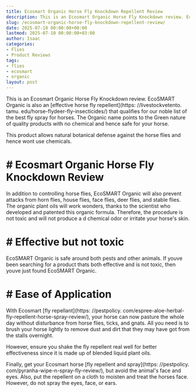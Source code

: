 ```yaml
---
title: Ecosmart Organic Horse Fly Knockdown Repellent Review
description: This is an Ecosmart Organic Horse Fly Knockdown review. EcoSMART Organic is also an effective horse fly repellent that qualifies for our noble list of the...
slug: /ecosmart-organic-horse-fly-knockdown-repellent-review/
date: 2025-07-10 00:00:00+00:00
lastmod: 2025-07-10 00:00:00+03:00
author: Isaac
categories:
- Flies
- Product Reviews
tags:
- flies
- ecosmart
- organic
layout: post
---
```


This is an Ecosmart Organic Horse Fly Knockdown review. EcoSMART Organic is also an [effective horse fly repellent](https: //livestockvetento. tamu. edu/horse-flydeer-fly-insecticides/) that qualifies for our noble list of the best fly spray for horses. The Organic name points to the Green nature of quality products with no chemical and hence safe for your horse.

This product allows natural botanical defense against the horse flies and hence wont use chemicals.

# # Ecosmart Organic Horse Fly Knockdown Review

In addition to controlling horse flies, EcoSMART Organic will also prevent attacks from horn flies, house flies, face flies, deer flies, and stable flies. The organic plant oils will work wonders, thanks to the scientist who developed and patented this organic formula. Therefore, the procedure is not toxic and will not produce a d chemical odor or irritate your horse's skin.

# # Effective but not toxic

EcoSMART Organic is safe around both pests and other animals. If youve been searching for a product thats both effective and is not toxic, then youve just found EcoSMART Organic.

# # Ease of Application

With Ecosmart [fly repellant](https: //pestpolicy. com/espree-aloe-herbal-fly-repellent-horse-spray-review/), your horse can now pasture the whole day without disturbance from horse flies, ticks, and gnats. All you need is to brush your horse lightly to remove dust and dirt that they may have got from the stalls overnight.

However, ensure you shake the fly repellent real well for better effectiveness since it is made up of blended liquid plant oils.

Finally, get your Ecosmart horse [fly repellent and spray](https: //pestpolicy. com/pyranha-wipe-n-spray-fly-review/), but avoid the animal's face and eyes. Also, put the repellent on a cloth to moisten and treat the horses face. However, do not spray the eyes, face, or ears.
